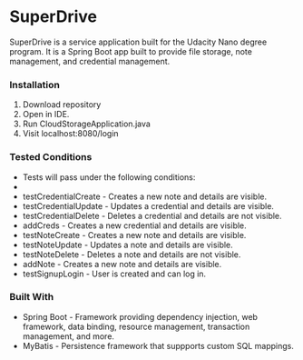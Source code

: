 # SuperDrive

SuperDrive is a service application built for the Udacity Nano degree program. It is a Spring Boot app built to provide file storage, note management, and credential management.

### Installation
1. Download repository
2. Open in IDE.
3. Run CloudStorageApplication.java
4. Visit localhost:8080/login

### Tested Conditions
* Tests will pass under the following conditions:
* 
* testCredentialCreate - Creates a new note and details are visible.
* testCredentialUpdate - Updates a credential and details are visible.
* testCredentialDelete - Deletes a credential and details are not visible.
* addCreds - Creates a new credential and details are visible.
* testNoteCreate - Creates a new note and details are visible.
* testNoteUpdate - Updates a note and details are visible.
* testNoteDelete - Deletes a note and details are not visible.
* addNote - Creates a new note and details are visible.
* testSignupLogin - User is created and can log in.


### Built With

* Spring Boot - Framework providing dependency injection, web framework, data binding, resource management, transaction management, and more.
* MyBatis - Persistence framework that suppports custom SQL mappings.
